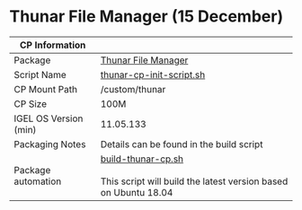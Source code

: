 # Thunar File Manager (15 December)

|  CP Information |            |
|-----------------|------------|
| Package | [Thunar File Manager](https://docs.xfce.org/xfce/thunar/start)
| Script Name | [thunar-cp-init-script.sh](build/thunar-cp-init-script.sh) |
| CP Mount Path | /custom/thunar |
| CP Size | 100M |
| IGEL OS Version (min) | 11.05.133 |
| Packaging Notes | Details can be found in the build script |
| Package automation | [build-thunar-cp.sh](build/build-thunar-cp.sh) <br /><br /> This script will build the latest version based on Ubuntu 18.04 |
